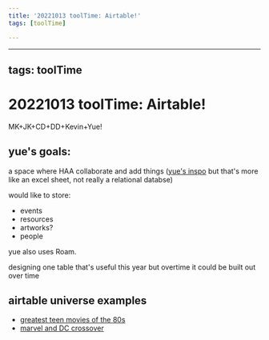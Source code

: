 ```yaml
---
title: '20221013 toolTime: Airtable!'
tags: [toolTime]

---
```


---
tags: toolTime
---

# 20221013 toolTime: Airtable!
MK+JK+CD+DD+Kevin+Yue!

## yue's goals: 
a space where HAA collaborate and add things ([yue's inspo](https://airtable.com/shr6UEa4wLpP1IWCI/tblgrSvCSViY2oF8j/viweQOpGL42kCm5k5) but that's more like an excel sheet, not really a relational databse)

would like to store:
* events
* resources
* artworks?
* people

yue also uses Roam.

designing one table that's useful this year but overtime it could be built out over time

## airtable universe examples
* [greatest teen movies of the 80s](https://www.airtable.com/universe/expnem8vRz305y3UW/the-greatest-teen-movies-of-the-80s?explore=true)
* [marvel and DC crossover](https://airtable.com/appF68OPNdWJhWQQB/tblwVlg0gMt4TtCxT/viwZEJk7Hv8rxoihT?blocks=hide)